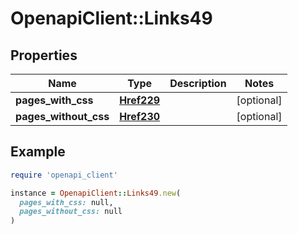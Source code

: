 # OpenapiClient::Links49

## Properties

| Name | Type | Description | Notes |
| ---- | ---- | ----------- | ----- |
| **pages_with_css** | [**Href229**](Href229.md) |  | [optional] |
| **pages_without_css** | [**Href230**](Href230.md) |  | [optional] |

## Example

```ruby
require 'openapi_client'

instance = OpenapiClient::Links49.new(
  pages_with_css: null,
  pages_without_css: null
)
```

